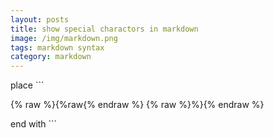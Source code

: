 ```yaml
---
layout: posts
title: show special charactors in markdown
image: /img/markdown.png
tags: markdown syntax
category: markdown
---
```


place \`\`\`

{% raw %}{%raw{% endraw %} {% raw %}%}{% endraw %}

end with \`\`\`
